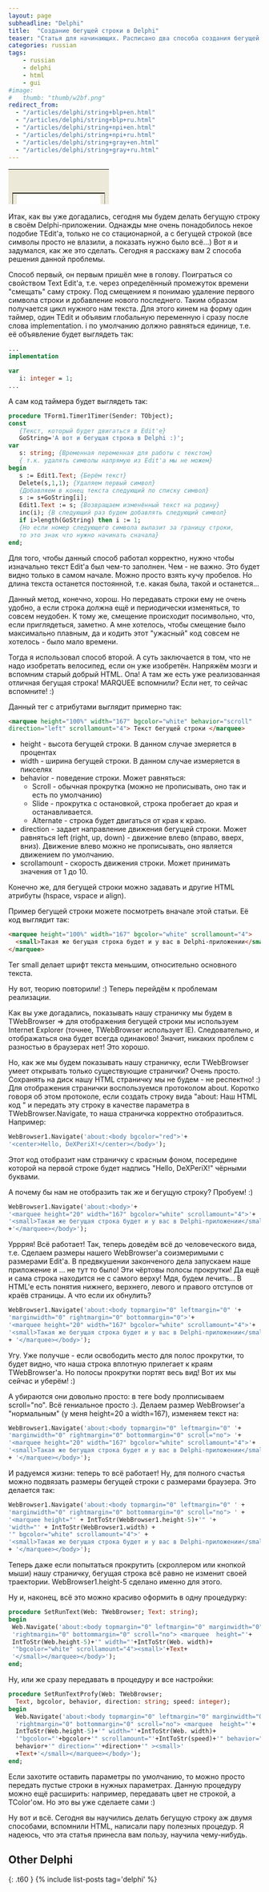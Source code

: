 ```yaml
---
layout: page
subheadline: "Delphi"
title:  "Создание бегущей строки в Delphi"
teaser: "Статья для начинающих. Расписано два способа создания бегущей строки. Знание HTML очень приветствуется."
categories: russian
tags:
    - russian
    - delphi
    - html
    - gui
#image:
#   thumb: "thumb/w2bf.png"
redirect_from:
  - "/articles/delphi/string+blp+en.html"
  - "/articles/delphi/string+blp+ru.html"
  - "/articles/delphi/string+npi+en.html"
  - "/articles/delphi/string+npi+ru.html"
  - "/articles/delphi/string+gray+en.html"
  - "/articles/delphi/string+gray+ru.html"
---
```


<center><table width="350" height="70"><tr><td align="center" style="vertical-align: middle; background-color: #ECE9D8; padding-top: 30px"><center><table style="border-width: 1px; border-style: inset; "><tr><td height="20"><marquee height="100%" width="167" bgcolor="white" Scrollamount="4">Такая же бегущая строка будет и у вас в Delphi-приложении</marquee></td></tr></table></center></td></tr></table></center
>
Итак, как вы уже догадались, сегодня мы будем делать бегущую строку в своём Delphi-приложении.
Однажды мне очень понадобилось некое подобие TEdit'a, только не со стационарной, а с бегущей строкой (все символы просто не влазили, а показать нужно было всё...) Вот я и задумался, как же это сделать. Сегодня я расскажу вам 2 способа решения данной проблeмы. 

Способ первый, он первым пришёл мне в голову. Поиграться со свойством Text Edit'a, т.е. через определённый промежуток времени "смещать" саму строку. Под смещением я понимаю удаление первого символа строки и добавление нового последнего. Таким образом получается цикл нужного нам текста.
Для этого кинем на форму один таймер, один TEdit и объявим глобальную переменную i сразу после слова implementation. i по умолчанию должно равняться единице, т.е. её объявление будет выглядеть так:

```pascal
...
implementation

var
   i: integer = 1;
...
```

А сам код таймера будет выглядеть так: 

```pascal
procedure TForm1.Timer1Timer(Sender: TObject);
const
   {Текст, который будет двигаться в Edit'e}
   GoString='А вoт и бегущая строка в Delphi :)';  
var
   s: string; {Временная переменная для работы с текстом}
   { т.к. удалять символы напрямую из Edit'a мы не можем}
begin
   s := Edit1.Text; {Берём текст}
   Delete(s,1,1); {Удаляем первый символ}
   {Добавляем в конец текста следующий по списку символ}
   s := s+GoString[i]; 
   Edit1.Text := s; {Возвращаем изменённый текст на родину}
   inc(i); {В следующий раз будем добавлять следующий символ}
   if i>length(GoString) then i := 1; 
   {Но если номер следующего символа вылазит за границу строки,
   то это знак что нужно начинать сначала}
end;
```

Для того, чтобы данный способ работал корректно, нужно чтобы изначально текст Edit'a был чем-то заполнен. Чем - не важно. Это будет видно только в самом начале. Можно просто взять кучу пробелов. Но длина текста останется постоянной, т.е. какая была, такой и останется...

Данный метод, конечно, хорош. Но передавать строки ему не очень удобно, а если строка должна ещё и периодически изменяться, то совсем неудобен. К тому же, смещение происходит посимвольно, что, если приглядеться, заметно. А мне хотелось, чтобы смещение было максимально плавным, да и кодить этот "ужасный" код совсем не хотелось - было мало времени.



Тогда я использовал способ второй. А суть заключается в том, что не надо изобретать велосипед, если он уже изобретён. Напряжём мозги и вспомним старый добрый HTML. Опа! А там же есть уже реализованная отличная бегущая строка! MARQUEE вспомнили? Если нет, то сейчас вспомните! :)

Данный тег с атрибутами выглядит примерно так:

```html
<marquee height="100%" width="167" bgcolor="white" behavior="scroll"
direction="left" scrollamount="4"> Текст бегущей строки </marquee>
```

- height - высота бегущей строки. В данном случае змеряется в процентах
- width - ширина бегущей строки. В данном случае измеряется в пикселях
- behavior - поведение строки. Может равняться:
  + Scroll - обычная прокрутка (можно не прописывать, оно так и есть по умолчанию)
  + Slide - прокрутка с остановкой, строка пробегает до края и останавливается.
  + Alternate - строка будет двигаться от края к краю.
- direction - задает направление движения бегущей строки. Может равняться left (right, up, down) - движение влево (вправо, вверх, вниз). Движение влево можно не прописывать, оно является движением по умолчанию.
- scrollamount - скорость движения строки. Может принимать значения от 1 до 10.

Конечно же, для бегущей строки можно задавать и другие HTML атрибуты (hspace, vspace и align).

Пример бегущей строки можете посмотреть вначале этой статьи. Её код выглядит так:

```html
<marquee height="100%" width="167" bgcolor="white" scrollamount="4">
  <small>Такая же бегущая строка будет и у вас в Delphi-приложении</small>
</marquee>
```

Тег small делает шрифт текста меньшим, относительно основного текста.

Ну вот, теорию повторили! :) Теперь перейдём к проблемам реализации.

Как вы уже догадались, показывать нашу страничку мы будем в TWebBrowser => для отображения бегущей строки мы используем Internet Explorer (точнее, TWebBrowser использует IE). Следовательно, и отображаться она будет всегда одинаково! Значит, никаких проблем с разностью в браузерах нет! Это хорошо.

Но, как же мы будем показывать нашу страничку, если TWebBrowser умеет открывать только существующие странички? Очень просто. Сохранять на диск нашу HTML страничку мы не будем - не респектно! :) Для отображения странички воспользуемся протоколом about. Коротко говоря об этом протоколе, если создать строку вида "about: Наш HTML код " и передать эту строку в качестве параметра в TWebBrowser.Navigate, то наша страничка корректно отобразиться. Например:

```pascal
WebBrowser1.Navigate('about:<body bgcolor="red">'+
'<center>Hello, DeXPeriX!</center></body>');
```

Этот код отобразит нам страничку с красным фоном, посередине которой на первой строке будет надпись "Hello, DeXPeriX!" чёрными буквами.

А почему бы нам не отобразить так же и бегущую строку? Пробуем! :)

```pascal
WebBrowser1.Navigate('about:<body>'+
'<marquee height="20" width="167" bgcolor="white" scrollamount="4">'+
'<small>Такая же бегущая строка будет и у вас в Delphi-приложении</small>'
+'</marquee></body>');
```

Уррряя! Всё работает! Так, теперь доведём всё до человеческого вида, т.е. Сделаем размеры нашего WebBrowser'a соизмеримыми с размерами Edit'a. В предвкушении законченого дела запускаем наше приложение и ... не тут то было! Эти чёртовы полосы прокрутки! Да ещё и сама строка находится не с самого верху! Мдя, будем лечить...
В HTML'e есть понятия нижнего, верхнего, левого и правого отступов от краёв страницы. А что если их обнулить?

```pascal
WebBrowser1.Navigate('about:<body topmargin="0" leftmargin="0" '+
'marginwidth="0" rightmargin="0" bottommargin="0">'+ 
'<marquee height="20" width="167" bgcolor="white" scrollamount="4">'+ 
'<small>Такая же бегущая строка будет и у вас в Delphi-приложении</small>'
+ '</marquee></body>');
```

Угу. Уже получше - если освободить место для полос прокрутки, то будет видно, что наша строка вплотную прилегает к краям TWebBrowser'a. Но полосы прокрутки портят весь вид! Вот их мы сейчас и уберём! :) 

А убираются они довольно просто: в теге body пролписываем scroll="no". Всё гениальное просто :). Делаем размер WebBrowser'a "нормальным" (у меня height=20 а width=167), изменяем текст на:

```pascal
WebBrowser1.Navigate('about:<body topmargin="0" leftmargin="0" '+
'marginwidth="0" rightmargin="0" bottommargin="0" scroll="no"> '+
'<marquee height="20" width="167" bgcolor="white" scrollamount="4">'+
'<small>Такая же бегущая строка будет и у вас в Delphi-приложении</small>'
+ '</marquee></body>');
```

И радуемся жизни: теперь то всё работает! Ну, для полного счастья можно подвязать размеры бегущей строки с размерами браузера. Это делается так:

```pascal
WebBrowser1.Navigate('about:<body topmargin="0" leftmargin="0" ' +
'marginwidth="0" rightmargin="0" bottommargin="0" scroll="no"> ' +
'<marquee height="' + IntToStr(WebBrowser1.height-5)+'" '+
'width="' + IntToStr(WebBrowser1.width) + 
'" bgcolor="white" scrollamount="4">' +
'<small>Такая же бегущая строка будет и у вас в Delphi-приложении</small>'
+ '</marquee></body>');
```

Теперь даже если попытаться прокрутить (скроллером или кнопкой мыши) нашу страничку, бегущая строка всё равно не изменит своей траектории. WebBrowser1.height-5 сделано именно для этого.

Ну и, наконец, всё это можно красиво оформить в одну процедурку:

```pascal
procedure SetRunText(Web: TWebBrowser; Text: string);
begin
 Web.Navigate('about:<body topmargin="0" leftmargin="0" marginwidth="0"'+ 
 'rightmargin="0" bottommargin="0" scroll="no"> <marquee  height="'+
 IntToStr(Web.height-5)+'" width="'+IntToStr(Web. width)+
 '"bgcolor="white" scrollamount="4"><small>'+Text+
 '</small></marquee></body>');
end;
```

Ну, или же сразу передавать в процедуру и все настройки:

```pascal
procedure SetRunTextProfy(Web: TWebBrowser; 
  Text, bgcolor, behavior, direction: string; speed: integer);
begin
  Web.Navigate('about:<body topmargin="0" leftmargin="0" marginwidth="0"'+ 
  'rightmargin="0" bottommargin="0" scroll="no"> <marquee  height="'+
  IntToStr(Web.height-5)+'" width="'+IntToStr(Web. width)+
  '"bgcolor="'+bgcolor+'" scrollamount="'+IntToStr(speed)+'" behavior="'+
  behavior+'" direction="'+direction+'" ><small>'
  +Text+'</small></marquee></body>');
end;
```

Если захотите оставить параметры по умолчанию, то можно просто передать пустые строки в нужных параметрах. Данную процедуру можно ещё расширить: например, передавать цвет не строкой, а TColor'ом. Но это вы уже сделаете сами :)

Ну вот и всё. Сегодня вы научились делать бегущую строку аж двумя способами, вспомнили HTML, написали пару полезных процедур. Я надеюсь, что эта статья принесла вам пользу, научила чему-нибудь.


## Other Delphi
{: .t60 }
{% include list-posts tag='delphi' %}
